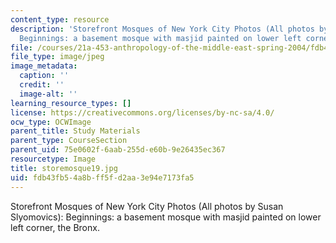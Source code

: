 ```yaml
---
content_type: resource
description: 'Storefront Mosques of New York City Photos (All photos by Susan Slyomovics):
  Beginnings: a basement mosque with masjid painted on lower left corner, the Bronx.'
file: /courses/21a-453-anthropology-of-the-middle-east-spring-2004/fdb43fb54a8bff5fd2aa3e94e7173fa5_storemosque19.jpg
file_type: image/jpeg
image_metadata:
  caption: ''
  credit: ''
  image-alt: ''
learning_resource_types: []
license: https://creativecommons.org/licenses/by-nc-sa/4.0/
ocw_type: OCWImage
parent_title: Study Materials
parent_type: CourseSection
parent_uid: 75e0602f-6aab-255d-e60b-9e26435ec367
resourcetype: Image
title: storemosque19.jpg
uid: fdb43fb5-4a8b-ff5f-d2aa-3e94e7173fa5
---
```

Storefront Mosques of New York City Photos (All photos by Susan Slyomovics): Beginnings: a basement mosque with masjid painted on lower left corner, the Bronx.